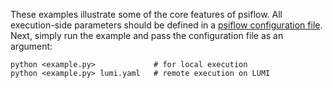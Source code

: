 These examples illustrate some of the core features of psiflow. All execution-side parameters should be defined in a [psiflow configuration file](/configs). Next, simply run the example and pass the configuration file as an argument:
```
python <example.py>             # for local execution
python <example.py> lumi.yaml   # remote execution on LUMI
```
